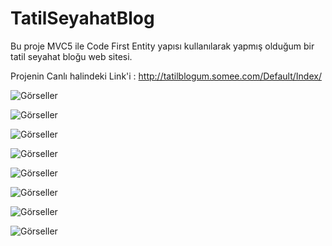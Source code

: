 # TatilSeyahatBlog
Bu proje MVC5 ile Code First Entity yapısı kullanılarak yapmış olduğum bir tatil seyahat bloğu web sitesi.

Projenin Canlı halindeki Link'i : http://tatilblogum.somee.com/Default/Index/

![Görseller](https://i.hizliresim.com/kzaq7g7.png) 

![Görseller](https://i.hizliresim.com/dm0svzv.png)

![Görseller](https://i.hizliresim.com/yt3q4r5.png)

![Görseller](https://i.hizliresim.com/rmvqgfe.png)

![Görseller](https://i.hizliresim.com/mge0jsb.png)

![Görseller](https://i.hizliresim.com/2379kyi.png)

![Görseller](https://i.hizliresim.com/7pbd1rp.png)

![Görseller](https://i.hizliresim.com/4nqhded.png)

